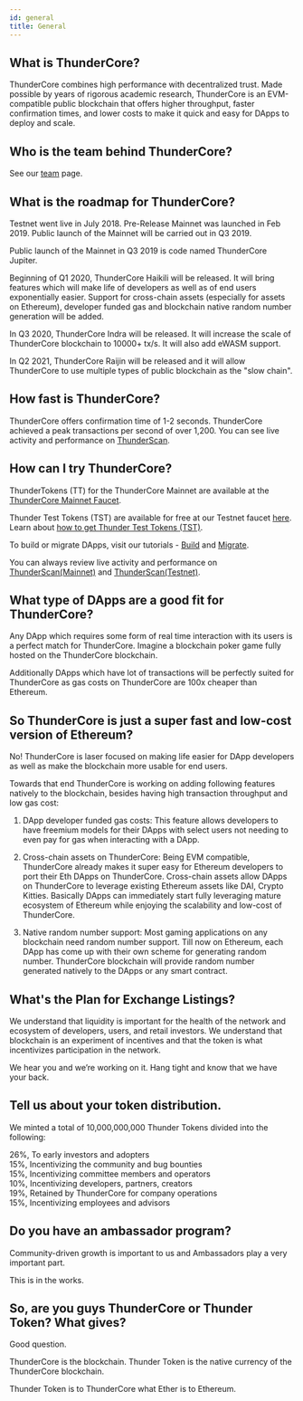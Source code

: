 ```yaml
---
id: general
title: General
---
```


## What is ThunderCore?
ThunderCore combines high performance with decentralized trust. Made possible by years of rigorous academic research, ThunderCore is an EVM-compatible public blockchain that offers higher throughput, faster confirmation times, and lower costs to make it quick and easy for DApps to deploy and scale.

## Who is the team behind ThunderCore? 
See our [team](https://thundercore.com/team) page.

## What is the roadmap for ThunderCore? 
Testnet went live in July 2018. Pre-Release Mainnet was launched in Feb 2019. Public launch of the Mainnet will be carried out in Q3 2019.

Public launch of the Mainnet in Q3 2019 is code named ThunderCore Jupiter.

Beginning of Q1 2020, ThunderCore Haikili will be released. It will bring features which will make life of developers as well as of end users exponentially easier. Support for cross-chain assets (especially for assets on Ethereum), developer funded gas and blockchain native random number generation will be added.

In Q3 2020, ThunderCore Indra will be released. It will increase the scale of ThunderCore blockchain to 10000+ tx/s. It will also add eWASM support.

In Q2 2021, ThunderCore Raijin will be released and it will allow ThunderCore to use multiple types of public blockchain as the "slow chain".

## How fast is ThunderCore? 
ThunderCore offers confirmation time of 1-2 seconds. ThunderCore achieved a peak transactions per second of over 1,200. You can see live activity and performance on [ThunderScan](https://scan.thundercore.com).

## How can I try ThunderCore?
ThunderTokens (TT) for the ThunderCore Mainnet are available at the [ThunderCore Mainnet Faucet](https://faucet.thundercore.com).

Thunder Test Tokens (TST) are available for free at our Testnet faucet [here](https://faucet-testnet.thundercore.com/). Learn about [how to get Thunder Test Tokens (TST)](get-tokens.md).

To build or migrate DApps, visit our tutorials - [Build](deploy-your-own-game.md) and [Migrate](migrate-to-thunder.md).

You can always review live activity and performance on [ThunderScan(Mainnet)](https://scan.thundercore.com) and [ThunderScan(Testnet)](https://scan-testnet.thundercore.com).

## What type of DApps are a good fit for ThunderCore?
Any DApp which requires some form of real time interaction with its users is a perfect match for ThunderCore. Imagine a blockchain poker game fully hosted on the ThunderCore blockchain.

Additionally DApps which have lot of transactions will be perfectly suited for ThunderCore as gas costs on ThunderCore are 100x cheaper than Ethereum.

## So ThunderCore is just a super fast and low-cost version of Ethereum?
No! ThunderCore is laser focused on making life easier for DApp developers as well as make the blockchain more usable for end users.

Towards that end ThunderCore is working on adding following features natively to the blockchain, besides having high transaction throughput and low gas cost:

1) DApp developer funded gas costs: This feature allows developers to have freemium models for their DApps with select users not needing to even pay for gas when interacting with a DApp.

2) Cross-chain assets on ThunderCore: Being EVM compatible, ThunderCore already makes it super easy for Ethereum developers to port their Eth DApps on ThunderCore. Cross-chain assets allow DApps on ThunderCore to leverage existing Ethereum assets like DAI, Crypto Kitties. Basically DApps can immediately start fully leveraging mature ecosystem of Ethereum while enjoying the scalability and low-cost of ThunderCore.

3) Native random number support: Most gaming applications on any blockchain need random number support. Till now on Ethereum, each DApp has come up with their own scheme for generating random number. ThunderCore blockchain will provide random number generated natively to the DApps or any smart contract.

## What's the Plan for Exchange Listings?
We understand that liquidity is important for the health of the network and ecosystem of developers, users, and retail investors. We understand that blockchain is an experiment of incentives and that the token is what incentivizes participation in the network.

We hear you and we’re working on it. Hang tight and know that we have your back.

## Tell us about your token distribution.
We minted a total of 10,000,000,000 Thunder Tokens divided into the following:

26%, To early investors and adopters<br>
15%, Incentivizing the community and bug bounties<br>
15%, Incentivizing committee members and operators<br>
10%, Incentivizing developers, partners, creators<br>
19%, Retained by ThunderCore for company operations<br>
15%, Incentivizing employees and advisors

## Do you have an ambassador program?
Community-driven growth is important to us and Ambassadors play a very important part.

This is in the works.

## So, are you guys ThunderCore or Thunder Token? What gives?
Good question.

ThunderCore is the blockchain. Thunder Token is the native currency of the ThunderCore blockchain.

Thunder Token is to ThunderCore what Ether is to Ethereum.
